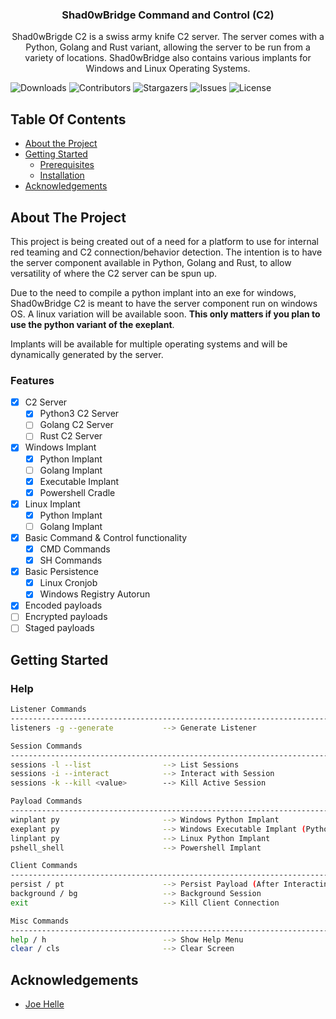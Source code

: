   <h3 align="center">Shad0wBridge Command and Control (C2)</h3>

  <p align="center">
    Shad0wBrigde C2 is a swiss army knife C2 server.  The server comes with a Python, Golang and Rust variant, allowing the server to be run from a variety of locations.  Shad0wBridge also contains various implants for Windows and Linux Operating Systems.</p>
  
    
</p>

![Downloads](https://img.shields.io/github/downloads/jplesperance/Shad0wBridge/total) ![Contributors](https://img.shields.io/github/contributors/jplesperance/shad0wbridge?color=dark-green) ![Stargazers](https://img.shields.io/github/stars/jplesperance/shad0wbridge?style=social) ![Issues](https://img.shields.io/github/issues/jplesperance/Shad0wBridge) ![License](https://img.shields.io/github/license/jplesperance/Shad0wBridge) 

## Table Of Contents

* [About the Project](#about-the-project)
* [Getting Started](#getting-started)
  * [Prerequisites](#prerequisites)
  * [Installation](#installation)
* [Acknowledgements](#acknowledgements)

## About The Project

This project is being created out of a need for a platform to use for internal red teaming and C2 connection/behavior detection.  The intention is to have the server component available in Python, Golang and Rust, to allow versatility of where the C2 server can be spun up.

Due to the need to compile a python implant into an exe for windows, Shad0wBridge C2 is meant to have the server component run on windows OS.  A linux variation will be available soon.  **This only matters if you plan to use the python variant of the exeplant**.

Implants will be available for multiple operating systems and will be dynamically generated by the server.

### Features
- [X] C2 Server
  - [X] Python3 C2 Server
  - [ ] Golang C2 Server
  - [ ] Rust C2 Server
- [X] Windows Implant
  - [X] Python Implant
  - [ ] Golang Implant
  - [X] Executable Implant
  - [X] Powershell Cradle
- [X] Linux Implant
  - [X] Python Implant 
  - [ ] Golang Implant
- [X] Basic Command & Control functionality
  - [X] CMD Commands
  - [X] SH Commands
- [X] Basic Persistence
  - [X] Linux Cronjob
  - [X] Windows Registry Autorun
- [X] Encoded payloads
- [ ] Encrypted payloads
- [ ] Staged payloads

## Getting Started

### Help
```bash
Listener Commands
---------------------------------------------------------------------------------------
listeners -g --generate           --> Generate Listener

Session Commands
---------------------------------------------------------------------------------------
sessions -l --list                --> List Sessions
sessions -i --interact            --> Interact with Session
sessions -k --kill <value>        --> Kill Active Session

Payload Commands
---------------------------------------------------------------------------------------
winplant py                       --> Windows Python Implant
exeplant py                       --> Windows Executable Implant (Python)
linplant py                       --> Linux Python Implant
pshell_shell                      --> Powershell Implant

Client Commands
---------------------------------------------------------------------------------------
persist / pt                      --> Persist Payload (After Interacting with Session) 
background / bg                   --> Background Session
exit                              --> Kill Client Connection

Misc Commands
---------------------------------------------------------------------------------------
help / h                          --> Show Help Menu
clear / cls                       --> Clear Screen
```

## Acknowledgements

* [Joe Helle](https://twitter.com/joehelle?ref_src=twsrc%5Egoogle%7Ctwcamp%5Eserp%7Ctwgr%5Eauthor)
